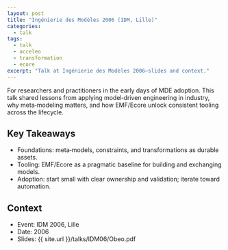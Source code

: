 ```yaml
---
layout: post
title: "Ingénierie des Modèles 2006 (IDM, Lille)"
categories:
  - talk
tags:
  - talk
  - acceleo
  - transformation
  - ecore
excerpt: "Talk at Ingénierie des Modèles 2006—slides and context."
---
```


For researchers and practitioners in the early days of MDE adoption. This talk shared lessons from applying model‑driven engineering in industry, why meta‑modeling matters, and how EMF/Ecore unlock consistent tooling across the lifecycle.

## Key Takeaways
- Foundations: meta‑models, constraints, and transformations as durable assets.
- Tooling: EMF/Ecore as a pragmatic baseline for building and exchanging models.
- Adoption: start small with clear ownership and validation; iterate toward automation.

## Context
- Event: IDM 2006, Lille
- Date: 2006
- Slides: {{ site.url }}/talks/IDM06/Obeo.pdf
